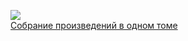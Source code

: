![](Собрание%20произведений%20в одном%20томе.jpg)  
[Собрание произведений в одном томе](Собрание%20произведений%20в одном%20томе.md)
